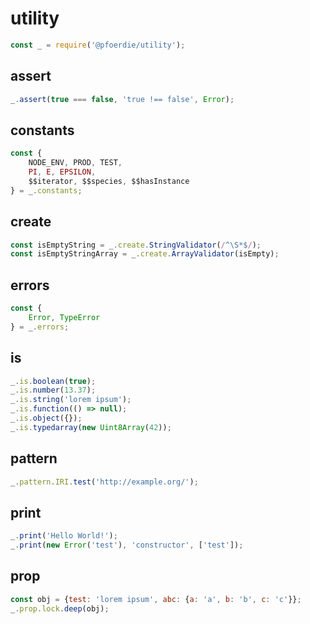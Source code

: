 # utility

```js
const _ = require('@pfoerdie/utility');
```

## assert

```js
_.assert(true === false, 'true !== false', Error);
```

## constants

```js
const {
    NODE_ENV, PROD, TEST,
    PI, E, EPSILON,
    $$iterator, $$species, $$hasInstance
} = _.constants;
```

## create

```js
const isEmptyString = _.create.StringValidator(/^\S*$/);
const isEmptyStringArray = _.create.ArrayValidator(isEmpty);
```

## errors

```js
const {
    Error, TypeError
} = _.errors;
```

## is

```js
_.is.boolean(true);
_.is.number(13.37);
_.is.string('lorem ipsum');
_.is.function(() => null);
_.is.object({});
_.is.typedarray(new Uint8Array(42));
```

## pattern

```js
_.pattern.IRI.test('http://example.org/');
```

## print

```js
_.print('Hello World!');
_.print(new Error('test'), 'constructor', ['test']);
```

## prop

```js
const obj = {test: 'lorem ipsum', abc: {a: 'a', b: 'b', c: 'c'}};
_.prop.lock.deep(obj);
```